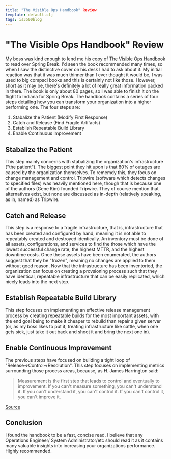 ```yaml
---
title: "The Visible Ops Handbook" Review
template: default.clj
tags: is3500blog
---
```


# "The Visible Ops Handbook" Review

My boss was kind enough to lend me his copy of [The Visible Ops Handbook](http://www.amazon.com/The-Visible-Ops-Handbook-Implementing/dp/0975568612/)
to read over Spring Break. I'd seen the book recommended many times, so when
I saw the distinctive cover on his desk I had to ask about it. My initial reaction
was that it was much thinner than I ever thought it would be, I was used to big
compsci books and this is certainly not like those. However, short as it may be,
there's definitely a lot of really great information packed in there. The book is only
about 80 pages, so I was able to finish it on the flight to Indiana for Spring Break.
The handbook contains a series of four steps detailing how you can transform your
organization into a higher performing one. The four steps are:

1. Stabalize the Patient (Modify First Response)
2. Catch and Release (Find Fragile Artifacts)
3. Establish Repeatable Build Library
4. Enable Continuous Improvement

## Stabalize the Patient

This step mainly concerns with stabalizing the organization's infrastructure ("the patient").
The biggest point they hit upon is that 80% of outages are caused by the organization themselves.
To rememdy this, they focus on change management and control. Tripwire (software which detects
changes to specified files) was heavily mentioned here, though that is because one of the
authors (Gene Kim) founded Tripwire. They of course mention that alternatives exist,
but none are discussed as in-depth (relatively speaking, as in, named) as Tripwire.

## Catch and Release

This step is a response to a fragile infrastructure, that is, infrastructure that has been
created and configured by hand, meaning it is not able to repeatably created and destroyed
identically. An inventory must be done of all assets, configurations, and services to find
the those which have the lowest successful change rate, the highest MTTR, and the highest
downtime costs. Once these assets have been enumerated, the authors suggest that they be
"frozen", meaning no changes are applied to them without good reason. Now
that the infrastructure has been inventoried, the organization can focus on creating
a provsioning process such that they have identical, repeatable infrastructure that
can be easily replicated, which nicely leads into the next step.

## Establish Repeatable Build Library

This step focuses on implementing an effective release management process by creating
repeatable builds for the most important assets, with the end goal being to make
it cheaper to rebuild than repair a given server (or, as my boss likes to put it,
treating infrastructure like cattle, when one gets sick, just take it out back and
shoot it and bring the next one in). 

## Enable Continuous Improvement

The previous steps have focused on building a tight loop of "Release=>Control=>Resolution".
This step focuses on implementing metrics surrounding those process areas, because, as
H. James Harrington said:

> Measurement is the first step that leads to control and eventually to improvement. If
> you can't measure something, you can't understand it. If you can't understand it, you
> can't control it. If you can't control it, you can't improve it.

[Source](http://www.goodreads.com/quotes/632992-measurement-is-the-first-step-that-leads-to-control-and)

## Conclusion

I found the handbook to be a fast, concise read. I believe that any Operations Engineer/
System Administrator/etc should read it as it contains many valuable insights into increasing
your organizations performance. Highly recommended.
